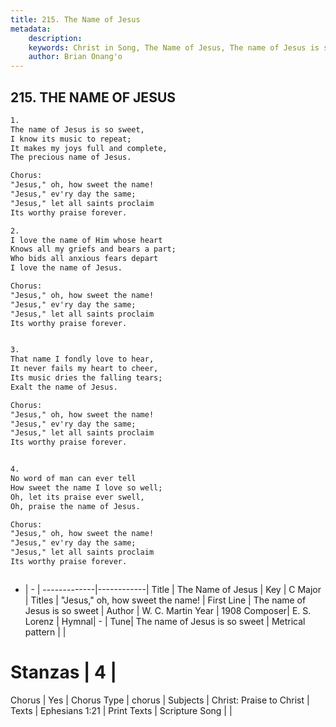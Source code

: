 ```yaml
---
title: 215. The Name of Jesus
metadata:
    description: 
    keywords: Christ in Song, The Name of Jesus, The name of Jesus is so sweet, "Jesus," oh, how sweet the name!
    author: Brian Onang'o
---
```



## 215. THE NAME OF JESUS

```txt
1.
The name of Jesus is so sweet,
I know its music to repeat;
It makes my joys full and complete,
The precious name of Jesus.

Chorus:
"Jesus," oh, how sweet the name!
"Jesus," ev'ry day the same;
"Jesus," let all saints proclaim
Its worthy praise forever.

2.
I love the name of Him whose heart
Knows all my griefs and bears a part;
Who bids all anxious fears depart
I love the name of Jesus. 

Chorus:
"Jesus," oh, how sweet the name!
"Jesus," ev'ry day the same;
"Jesus," let all saints proclaim
Its worthy praise forever.


3.
That name I fondly love to hear,
It never fails my heart to cheer,
Its music dries the falling tears;
Exalt the name of Jesus. 

Chorus:
"Jesus," oh, how sweet the name!
"Jesus," ev'ry day the same;
"Jesus," let all saints proclaim
Its worthy praise forever.


4.
No word of man can ever tell
How sweet the name I love so well;
Oh, let its praise ever swell,
Oh, praise the name of Jesus. 

Chorus:
"Jesus," oh, how sweet the name!
"Jesus," ev'ry day the same;
"Jesus," let all saints proclaim
Its worthy praise forever.



```

- |   -  |
-------------|------------|
Title | The Name of Jesus |
Key | C Major |
Titles | "Jesus," oh, how sweet the name! |
First Line | The name of Jesus is so sweet |
Author | W. C. Martin
Year | 1908
Composer| E. S. Lorenz |
Hymnal|  - |
Tune| The name of Jesus is so sweet |
Metrical pattern | |
# Stanzas | 4 |
Chorus | Yes |
Chorus Type | chorus |
Subjects | Christ: Praise to Christ |
Texts | Ephesians 1:21 |
Print Texts | 
Scripture Song |  |
  

